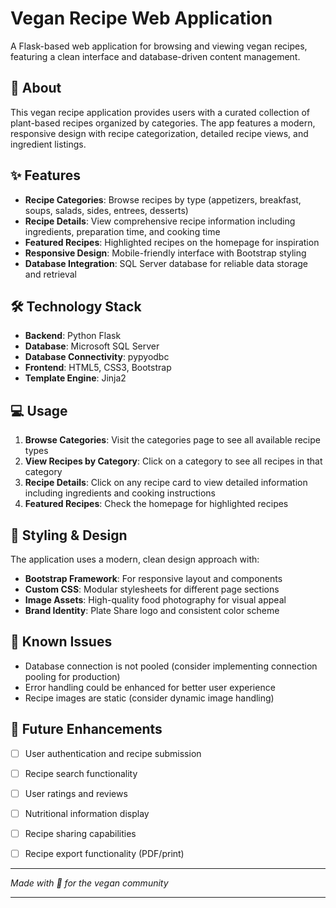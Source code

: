 # Vegan Recipe Web Application

A Flask-based web application for browsing and viewing vegan recipes, featuring a clean interface and database-driven content management.

## 🌱 About

This vegan recipe application provides users with a curated collection of plant-based recipes organized by categories. The app features a modern, responsive design with recipe categorization, detailed recipe views, and ingredient listings.

## ✨ Features

- **Recipe Categories**: Browse recipes by type (appetizers, breakfast, soups, salads, sides, entrees, desserts)
- **Recipe Details**: View comprehensive recipe information including ingredients, preparation time, and cooking time
- **Featured Recipes**: Highlighted recipes on the homepage for inspiration
- **Responsive Design**: Mobile-friendly interface with Bootstrap styling
- **Database Integration**: SQL Server database for reliable data storage and retrieval

## 🛠️ Technology Stack

- **Backend**: Python Flask
- **Database**: Microsoft SQL Server
- **Database Connectivity**: pypyodbc
- **Frontend**: HTML5, CSS3, Bootstrap
- **Template Engine**: Jinja2

## 💻 Usage

1. **Browse Categories**: Visit the categories page to see all available recipe types
2. **View Recipes by Category**: Click on a category to see all recipes in that category
3. **Recipe Details**: Click on any recipe card to view detailed information including ingredients and cooking instructions
4. **Featured Recipes**: Check the homepage for highlighted recipes

## 🎨 Styling & Design

The application uses a modern, clean design approach with:

- **Bootstrap Framework**: For responsive layout and components
- **Custom CSS**: Modular stylesheets for different page sections
- **Image Assets**: High-quality food photography for visual appeal
- **Brand Identity**: Plate Share logo and consistent color scheme

## 🐛 Known Issues
- Database connection is not pooled (consider implementing connection pooling for production)
- Error handling could be enhanced for better user experience
- Recipe images are static (consider dynamic image handling)

## 🔮 Future Enhancements

- [ ] User authentication and recipe submission
- [ ] Recipe search functionality
- [ ] User ratings and reviews
- [ ] Nutritional information display
- [ ] Recipe sharing capabilities
- [ ] Recipe export functionality (PDF/print)


---

*Made with 🌱 for the vegan community*











____________________________________
<!-- 
- add, instructions, servings to database
- Search functionality 

-- added instructions table
-- added image_url and category_description columns to the recipe_type table 
-- updated the /recipes-categories route
-  updated the category_list.html file
-- added recipe_image_url column to the recipes table
-- updated the recipe_cards_list.html to use images from database
-- updated the /recipes/type/<recipe_type> route
-- updated the /recipes/<int:recipe_id> route to get instruction from database and simpler sql queries
-- update the recipe details html file
-- added sql query to get the ingredients
-- changed the layout of the recipe ingredients and instructions cards to have independent heights
-->